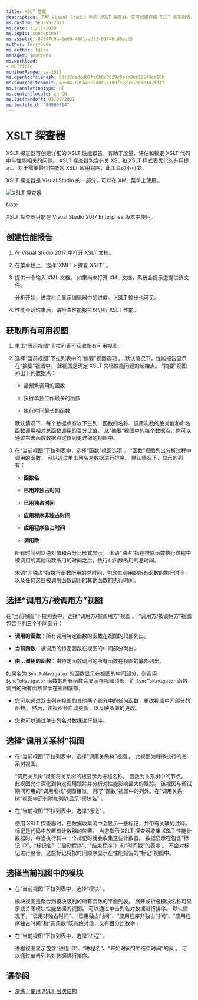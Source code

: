 ```yaml
---
title: XSLT 性能
description: 了解 Visual Studio 中的 XSLT 探查器，它可创建详细 XSLT 性能报告，以帮助优化 XSLT 代码的性能。
ms.custom: SEO-VS-2020
ms.date: 11/11/2020
ms.topic: conceptual
ms.assetid: 87387c9a-2e89-4801-ad51-83740cd6ea25
author: TerryGLee
ms.author: tglee
manager: jmartens
ms.workload:
- multiple
monikerRange: vs-2017
ms.openlocfilehash: 9dc37ceddd87fa0b6c8029c0acb8ea195f9ce10b
ms.sourcegitcommit: ae6d47b09a439cd0e13180f5e89510e3e347fd47
ms.translationtype: HT
ms.contentlocale: zh-CN
ms.lasthandoff: 02/08/2021
ms.locfileid: "99900814"
---
```

# <a name="the-xslt-profiler"></a>XSLT 探查器

XSLT 探查器可创建详细的 XSLT 性能报告，有助于度量、评估和锁定 XSLT 代码中与性能相关的问题。 XSLT 探查器包含有关 XSL 和 XSLT 样式表优化的有用提示。 对于需要最佳性能的 XSLT 应用程序，此工具必不可少。

XSLT 探查器是 Visual Studio 的一部分，可以在 XML 菜单上使用。

![XSLT 探查器](../xml-tools/media/profile-xslt-menu.png "Visual Studio 2017 中 XML 菜单项的屏幕截图")

> [!NOTE]
> XSLT 探查器只能在 Visual Studio 2017 Enterprise 版本中使用。

## <a name="create-a-performance-report"></a>创建性能报告

1. 在 Visual Studio 2017 中打开 XSLT 文档。

2. 在菜单栏上，选择“XML” > 探查 XSLT” 。

3. 提供一个输入 XML 文档。 如果尚未打开 XML 文档，系统会提示您提供该文件。

   分析开始，进度栏会显示编辑器中的进度。 XSLT 输出也可见。

4. 性能会话结束后，请检查性能报告以分析 XSLT 性能。

## <a name="get-all-available-views"></a>获取所有可用视图

1. 单击“当前视图”下拉列表可获取所有可用视图。

2. 选择“当前视图”下拉列表中的“摘要”视图选项 。 默认情况下，性能报告显示在“摘要”视图中。 此视图是确定 XSLT 文档性能问题的起始点。 “摘要”视图列出下列数据点：

   - 最频繁调用的函数

   - 执行单独工作最多的函数

   - 执行时间最长的函数

   默认情况下，每个数据点有以下三列：函数的名称、调用次数的绝对值和命名函数调用相对总函数调用的百分比值。 从“摘要”视图中的每个数据点，你可以通过右击函数数据点定位到更详细的视图中。

3. 在“当前视图”下拉列表中，选择“函数”视图选项 。 “函数”视图列出分析过程中调用的函数。 可以通过单击列名对数据进行排序。 默认情况下，显示的列有：

    - **函数名**

    - **已用非独占时间**

    - **已用独占时间**

    - **应用程序非独占时间**

    - **应用程序独占时间**

    - **调用数**

   所有时间列以绝对值和百分比形式显示。 术语“独占”指在排除函数执行过程中被调用的其他函数所用的时间之后，执行此函数所用的总时间。

   术语“非独占”指执行函数所用的总时间，包含其调用的所有函数的执行时间，以及任何这些被调用函数调用的其他函数的执行时间。

## <a name="select-callercallee-view"></a>选择“调用方/被调用方”视图

在“当前视图”下拉列表中，选择“调用方/被调用方”视图 。 “调用方/被调用方”视图包含下列三个不同部分：

- **调用的函数**：所有调用特定函数的函数在视图的顶部列出。

- **当前函数**：被调用的特定函数在视图的中间部分列出。

- **由…调用的函数**：由特定函数调用的所有函数在视图的底部列出。

如果名为 `SyncToNavigator` 的函数显示在视图的中间部分，则调用 `SyncToNavigator` 函数的所有函数会显示在视图顶部，而 `SyncToNavigator` 函数调用的所有函数显示在视图底部。

- 您可以通过双击列在视图的其他两个部分中的任何函数，更改视图中间部分的函数。 然后，该视图会自动更新，以反映所做的更改。

- 您也可以通过单击列名对数据进行排序。

## <a name="select-call-tree-view"></a>选择“调用关系树”视图

- 在“当前视图”下拉列表中，选择“调用关系树”视图 。 此视图为程序执行的关系树视图。

   “调用关系树”视图将关系树的根显示为进程名称。 函数为关系树中的节点。 此视图允许深化到特定调用跟踪并分析对性能影响最大的跟踪。 该视图与调试期间可用的“调用堆栈”视图相似。 除了“函数”视图中的列外，在“调用关系树”视图中还有附加列以显示“模块名”  。

- 在“当前视图”下拉列表中，选择“标记” 。

   使用 XSLT 探查器时，在数据收集流中会显示一些标记，并带有关联的注释。 标记是代码中放置有计数器的位置。 当您指示 XSLT 探查器收集 XSLT 性能计数器时，每当执行其中一个标记时就会收集这些计数器。 数据显示在包含“标记 ID”、“标记名”（“启动程序”、“结束程序”）和“时间戳”的表中    。 不会对标记进行聚合，这些标记将按时间顺序显示在性能报告的“标记”视图中。

## <a name="select-modules-in-the-current-view"></a>选择当前视图中的模块

- 在“当前视图”下拉列表中，选择“模块” 。

   模块视图是聚合到模块级别的所有函数的平面列表。 展开或折叠模块名称可显示或关闭模块性能数据的视图。 可以通过单击列名对数据进行排序。 默认情况下，“已用非独占时间”、“已用独占时间”、“应用程序非独占时间”、“应用程序独占时间”和“调用数”既有绝对值，又有百分比数字    。

- 在“当前视图”下拉列表中，选择“进程” 。

   进程视图显示包含“进程 ID”、“进程名”、“开始时间”和“结束时间”的表   。 可以通过单击列名对数据进行排序。

## <a name="see-also"></a>请参阅

- [演练：使用 XSLT 层次结构](../xml-tools/walkthrough-using-xslt-hierarchy.md)
